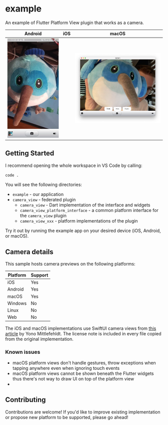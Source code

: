 # example

An example of Flutter Platform View plugin that works as a camera.

| Android                                              | iOS | macOS                                            |
| ---------------------------------------------------- | --- | ------------------------------------------------ |
| ![android screenshot](./docs/android_screenshot.png) |     | ![macos screenshot](./docs/macos_screenshot.png) |

## Getting Started

I recommend opening the whole workspace in VS Code by calling:

```sh
code .
```

You will see the following directories:

- `example` - our application
- `camera_view` - federated plugin
  - `camera_view` - Dart implementation of the interface and widgets
  - `camera_view_platform_interface` - a common platform interface for the `camera_view` plugin
  - `camera_view_xxx` - platform implementations of the plugin

Try it out by running the example app on your desired device (iOS, Android, or macOS).

## Camera details

This sample hosts camera previews on the following platforms:

| Platform | Support |
| -------- | ------- |
| iOS      | Yes     |
| Android  | Yes     |
| macOS    | Yes     |
| Windows  | No      |
| Linux    | No      |
| Web      | No      |

The iOS and macOS implementations use SwiftUI camera views from [this article](https://www.raywenderlich.com/26244793-building-a-camera-app-with-swiftui-and-combine) by Yono Mittlefehldt. The license note is included in every file copied from the original implementation.

### Known issues

- macOS platform views don't handle gestures, throw exceptions when tapping anywhere even when ignoring touch events
- macOS platform views cannot be shown beneath the Flutter widgets thus there's not way to draw UI on top of the platform view
-

## Contributing

Contributions are welcome! If you'd like to improve existing implementation or propose new platform to be supported, please go ahead!
